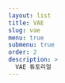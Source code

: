 ```yaml
---
layout: list
title: VAE
slug: vae
menu: true
submenu: true
order: 2
description: >
  VAE 튜토리얼
---
```

